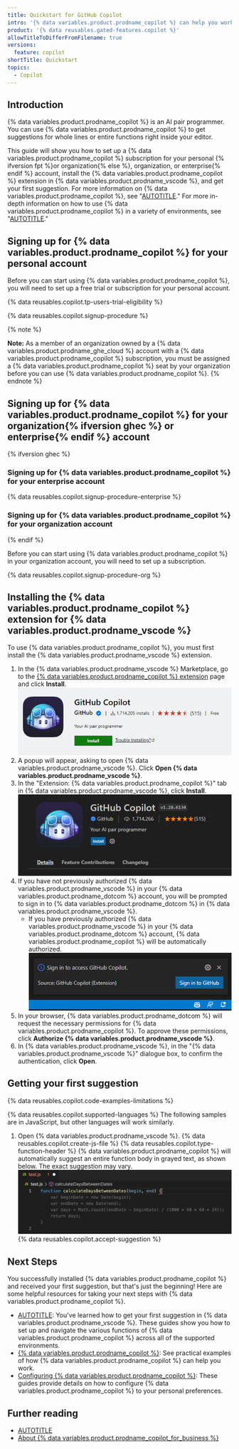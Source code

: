 ```yaml
---
title: Quickstart for GitHub Copilot
intro: '{% data variables.product.prodname_copilot %} can help you work, by offering inline suggestions as you code.'
product: '{% data reusables.gated-features.copilot %}'
allowTitleToDifferFromFilename: true
versions:
  feature: copilot
shortTitle: Quickstart
topics:
  - Copilot
---
```


## Introduction

{% data variables.product.prodname_copilot %} is an AI pair programmer. You can use {% data variables.product.prodname_copilot %} to get suggestions for whole lines or entire functions right inside your editor.

This guide will show you how to set up a {% data variables.product.prodname_copilot %} subscription for your personal {% ifversion fpt %}or organization{% else %}, organization, or enterprise{% endif %} account, install the {% data variables.product.prodname_copilot %} extension in {% data variables.product.prodname_vscode %}, and get your first suggestion. For more information on {% data variables.product.prodname_copilot %}, see "[AUTOTITLE](/copilot/overview-of-github-copilot/about-github-copilot-for-individuals)." For more in-depth information on how to use {% data variables.product.prodname_copilot %} in a variety of environments, see "[AUTOTITLE](/copilot/getting-started-with-github-copilot)."

## Signing up for {% data variables.product.prodname_copilot %} for your personal account

Before you can start using {% data variables.product.prodname_copilot %}, you will need to set up a free trial or subscription for your personal account.

{% data reusables.copilot.tp-users-trial-eligibility %}

{% data reusables.copilot.signup-procedure %}

{% note %}

**Note:** As a member of an organization owned by a {% data variables.product.prodname_ghe_cloud %} account with a {% data variables.product.prodname_copilot %} subscription, you must be assigned a {% data variables.product.prodname_copilot %} seat by your organization before you can use {% data variables.product.prodname_copilot %}.
{% endnote %}

## Signing up for {% data variables.product.prodname_copilot %} for your organization{% ifversion ghec %} or enterprise{% endif %} account

{% ifversion ghec %}
### Signing up for {% data variables.product.prodname_copilot %} for your enterprise account

{% data reusables.copilot.signup-procedure-enterprise %}

### Signing up for {% data variables.product.prodname_copilot %} for your organization account
{% endif %}

Before you can start using {% data variables.product.prodname_copilot %} in your organization account, you will need to set up a subscription.

{% data reusables.copilot.signup-procedure-org %}

## Installing the {% data variables.product.prodname_copilot %} extension for {% data variables.product.prodname_vscode %}

To use {% data variables.product.prodname_copilot %}, you must first install the {% data variables.product.prodname_vscode %} extension.

1. In the {% data variables.product.prodname_vscode %} Marketplace, go to the [{% data variables.product.prodname_copilot %} extension](https://marketplace.visualstudio.com/items?itemName=GitHub.copilot) page and click **Install**.
   ![Install {% data variables.product.prodname_copilot %} extension {% data variables.product.prodname_vscode %}](/assets/images/help/copilot/install-copilot-extension-visual-studio-code.png)
1. A popup will appear, asking to open {% data variables.product.prodname_vscode %}. Click **Open {% data variables.product.prodname_vscode %}**.
1. In the "Extension: {% data variables.product.prodname_copilot %}" tab in {% data variables.product.prodname_vscode %}, click **Install**.
   ![Install button in {% data variables.product.prodname_vscode %}](/assets/images/help/copilot/in-visual-studio-code-install-button.png)
1. If you have not previously authorized {% data variables.product.prodname_vscode %} in your {% data variables.product.prodname_dotcom %} account, you will be prompted to sign in to {% data variables.product.prodname_dotcom %} in {% data variables.product.prodname_vscode %}.
   - If you have previously authorized {% data variables.product.prodname_vscode %} in your {% data variables.product.prodname_dotcom %} account, {% data variables.product.prodname_copilot %} will be automatically authorized.
   ![Screen shot of {% data variables.product.prodname_vscode %} authorization screen](/assets/images/help/copilot/vsc-copilot-authorize.png)
1. In your browser, {% data variables.product.prodname_dotcom %} will request the necessary permissions for {% data variables.product.prodname_copilot %}. To approve these permissions, click **Authorize {% data variables.product.prodname_vscode %}**.
1. In {% data variables.product.prodname_vscode %}, in the "{% data variables.product.prodname_vscode %}" dialogue box, to confirm the authentication, click **Open**.

## Getting your first suggestion

{% data reusables.copilot.code-examples-limitations %}

{% data reusables.copilot.supported-languages %} The following samples are in JavaScript, but other languages will work similarly.

1. Open {% data variables.product.prodname_vscode %}.
{% data reusables.copilot.create-js-file %}
{% data reusables.copilot.type-function-header %}
   {% data variables.product.prodname_copilot %} will automatically suggest an entire function body in grayed text, as shown below. The exact suggestion may vary.
   ![First suggestion {% data variables.product.prodname_vscode %}](/assets/images/help/copilot/first-suggestion-visual-studio-code.png)
{% data reusables.copilot.accept-suggestion %}

## Next Steps

You successfully installed {% data variables.product.prodname_copilot %} and received your first suggestion, but that's just the beginning! Here are some helpful resources for taking your next steps with {% data variables.product.prodname_copilot %}.

- [AUTOTITLE](/copilot/getting-started-with-github-copilot): You've learned how to get your first suggestion in {% data variables.product.prodname_vscode %}. These guides show you how to set up and navigate the various functions of {% data variables.product.prodname_copilot %} across all of the supported environments.
- [{% data variables.product.prodname_copilot %}](https://copilot.github.com/): See practical examples of how {% data variables.product.prodname_copilot %} can help you work.
- [Configuring {% data variables.product.prodname_copilot %}](/copilot/configuring-github-copilot): These guides provide details on how to configure {% data variables.product.prodname_copilot %} to your personal preferences.


## Further reading

- [AUTOTITLE](/copilot/overview-of-github-copilot/about-github-copilot-for-individuals)
- [About {% data variables.product.prodname_copilot_for_business %}](/copilot/overview-of-github-copilot/about-github-copilot-for-business)
